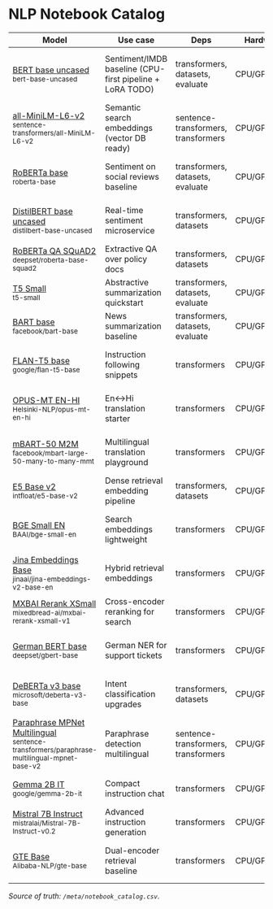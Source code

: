 # NLP Notebook Catalog

| Model | Use case | Deps | Hardware | RAM | Notes | Notebook |
|---|---|---|---|---|---|---|
| [BERT base uncased](https://huggingface.co/bert-base-uncased)<br><sub>bert-base-uncased</sub> | Sentiment/IMDB baseline (CPU-first pipeline + LoRA TODO) | transformers, datasets, evaluate | CPU/GPU/MLX | <4GB | Fast CPU; great starter; add LoRA later; license review: Apache-2.0 | nlp/nlp_notebooks/nlp-01-bert-base-uncased.ipynb |
| [all-MiniLM-L6-v2](https://huggingface.co/sentence-transformers/all-MiniLM-L6-v2)<br><sub>sentence-transformers/all-MiniLM-L6-v2</sub> | Semantic search embeddings (vector DB ready) | sentence-transformers, transformers | CPU/GPU/MLX | <4GB | Good default for retrieval; multilingual alt available | nlp/nlp_notebooks/nlp-02-all-minilm-l6-v2.ipynb |
| [RoBERTa base](https://huggingface.co/roberta-base)<br><sub>roberta-base</sub> | Sentiment on social reviews baseline | transformers, datasets, evaluate | CPU/GPU/MLX | 4–8GB | Solid base; add class weighting; license: MIT | nlp/nlp_notebooks/nlp-03-roberta-base.ipynb |
| [DistilBERT base uncased](https://huggingface.co/distilbert-base-uncased)<br><sub>distilbert-base-uncased</sub> | Real-time sentiment microservice | transformers, datasets | CPU/GPU/MLX | <4GB | Great for quantization tests; low latency | nlp/nlp_notebooks/nlp-04-distilbert-base-uncased.ipynb |
| [RoBERTa QA SQuAD2](https://huggingface.co/deepset/roberta-base-squad2)<br><sub>deepset/roberta-base-squad2</sub> | Extractive QA over policy docs | transformers, datasets | CPU/GPU/MLX | 4–8GB | Chunk long inputs; add citation spans | nlp/nlp_notebooks/nlp-05-roberta-qa-squad2.ipynb |
| [T5 Small](https://huggingface.co/t5-small)<br><sub>t5-small</sub> | Abstractive summarization quickstart | transformers, datasets, evaluate | CPU/GPU/MLX | 4–8GB | CPU okay with batch=1; add ROUGE eval | nlp/nlp_notebooks/nlp-06-t5-small.ipynb |
| [BART base](https://huggingface.co/facebook/bart-base)<br><sub>facebook/bart-base</sub> | News summarization baseline | transformers, datasets, evaluate | CPU/GPU | 8–16GB | Prefer GPU for beams; license: MIT | nlp/nlp_notebooks/nlp-07-bart-base.ipynb |
| [FLAN-T5 base](https://huggingface.co/google/flan-t5-base)<br><sub>google/flan-t5-base</sub> | Instruction following snippets | transformers | CPU/GPU | 8–16GB | Great with prompt templates; add safety note | nlp/nlp_notebooks/nlp-08-flan-t5-base.ipynb |
| [OPUS-MT EN-HI](https://huggingface.co/Helsinki-NLP/opus-mt-en-hi)<br><sub>Helsinki-NLP/opus-mt-en-hi</sub> | En↔Hi translation starter | transformers | CPU/GPU | 4–8GB | Download tokenizer offline; quality mid-tier | nlp/nlp_notebooks/nlp-09-opus-mt-en-hi.ipynb |
| [mBART-50 M2M](https://huggingface.co/facebook/mbart-large-50-many-to-many-mmt)<br><sub>facebook/mbart-large-50-many-to-many-mmt</sub> | Multilingual translation playground | transformers | CPU/GPU | 8–16GB | Needs sentencepiece; license review: CC-BY-NC | nlp/nlp_notebooks/nlp-10-mbart-50-m2m.ipynb |
| [E5 Base v2](https://huggingface.co/intfloat/e5-base-v2)<br><sub>intfloat/e5-base-v2</sub> | Dense retrieval embedding pipeline | transformers, datasets | CPU/GPU/MLX | 4–8GB | Pair with FAISS; bilingual ready | nlp/nlp_notebooks/nlp-11-e5-base-v2.ipynb |
| [BGE Small EN](https://huggingface.co/BAAI/bge-small-en)<br><sub>BAAI/bge-small-en</sub> | Search embeddings lightweight | transformers | CPU/GPU/MLX | <4GB | CPU friendly; add normalization step | nlp/nlp_notebooks/nlp-12-bge-small-en.ipynb |
| [Jina Embeddings Base](https://huggingface.co/jinaai/jina-embeddings-v2-base-en)<br><sub>jinaai/jina-embeddings-v2-base-en</sub> | Hybrid retrieval embeddings | transformers | CPU/GPU | 4–8GB | Enable batching for speed; license review: MIT | nlp/nlp_notebooks/nlp-13-jina-embeddings-base.ipynb |
| [MXBAI Rerank XSmall](https://huggingface.co/mixedbread-ai/mxbai-rerank-xsmall-v1)<br><sub>mixedbread-ai/mxbai-rerank-xsmall-v1</sub> | Cross-encoder reranking for search | transformers | CPU/GPU | 4–8GB | Use top-k=50; consider int8 | nlp/nlp_notebooks/nlp-14-mxbai-rerank-xsmall.ipynb |
| [German BERT base](https://huggingface.co/deepset/gbert-base)<br><sub>deepset/gbert-base</sub> | German NER for support tickets | transformers | CPU/GPU | 4–8GB | Requires cased text; license review: MIT | nlp/nlp_notebooks/nlp-15-german-bert-base.ipynb |
| [DeBERTa v3 base](https://huggingface.co/microsoft/deberta-v3-base)<br><sub>microsoft/deberta-v3-base</sub> | Intent classification upgrades | transformers, datasets | CPU/GPU | 8–16GB | Better accuracy; needs ONNX export tip | nlp/nlp_notebooks/nlp-16-deberta-v3-base.ipynb |
| [Paraphrase MPNet Multilingual](https://huggingface.co/sentence-transformers/paraphrase-multilingual-mpnet-base-v2)<br><sub>sentence-transformers/paraphrase-multilingual-mpnet-base-v2</sub> | Paraphrase detection multilingual | sentence-transformers, transformers | CPU/GPU/MLX | 4–8GB | Great for semantic dedupe; license: Apache-2.0 | nlp/nlp_notebooks/nlp-17-paraphrase-mpnet-multilingual.ipynb |
| [Gemma 2B IT](https://huggingface.co/google/gemma-2b-it)<br><sub>google/gemma-2b-it</sub> | Compact instruction chat | transformers | CPU/GPU | 8–16GB | Runs on 12GB GPU; Gemma license review | nlp/nlp_notebooks/nlp-18-gemma-2b-it.ipynb |
| [Mistral 7B Instruct](https://huggingface.co/mistralai/Mistral-7B-Instruct-v0.2)<br><sub>mistralai/Mistral-7B-Instruct-v0.2</sub> | Advanced instruction generation | transformers | CPU/GPU | 32GB+ | Use 4-bit quant on GPU; Apache-2.0 | nlp/nlp_notebooks/nlp-19-mistral-7b-instruct.ipynb |
| [GTE Base](https://huggingface.co/Alibaba-NLP/gte-base)<br><sub>Alibaba-NLP/gte-base</sub> | Dual-encoder retrieval baseline | transformers | CPU/GPU/MLX | 4–8GB | Normalize embeddings; multilingual ready | nlp/nlp_notebooks/nlp-20-gte-base.ipynb |

_Source of truth: `/meta/notebook_catalog.csv`._
